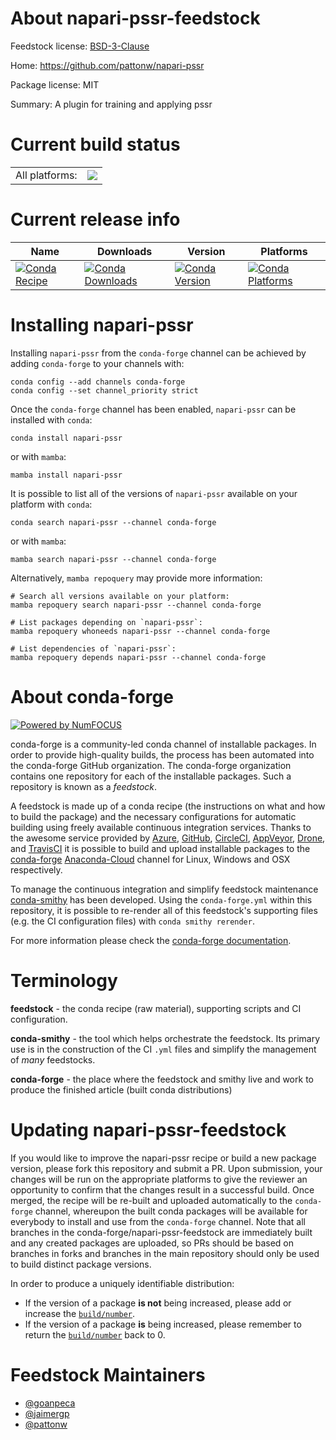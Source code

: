 About napari-pssr-feedstock
===========================

Feedstock license: [BSD-3-Clause](https://github.com/conda-forge/napari-pssr-feedstock/blob/main/LICENSE.txt)

Home: https://github.com/pattonw/napari-pssr

Package license: MIT

Summary: A plugin for training and applying pssr

Current build status
====================


<table><tr><td>All platforms:</td>
    <td>
      <a href="https://dev.azure.com/conda-forge/feedstock-builds/_build/latest?definitionId=19226&branchName=main">
        <img src="https://dev.azure.com/conda-forge/feedstock-builds/_apis/build/status/napari-pssr-feedstock?branchName=main">
      </a>
    </td>
  </tr>
</table>

Current release info
====================

| Name | Downloads | Version | Platforms |
| --- | --- | --- | --- |
| [![Conda Recipe](https://img.shields.io/badge/recipe-napari--pssr-green.svg)](https://anaconda.org/conda-forge/napari-pssr) | [![Conda Downloads](https://img.shields.io/conda/dn/conda-forge/napari-pssr.svg)](https://anaconda.org/conda-forge/napari-pssr) | [![Conda Version](https://img.shields.io/conda/vn/conda-forge/napari-pssr.svg)](https://anaconda.org/conda-forge/napari-pssr) | [![Conda Platforms](https://img.shields.io/conda/pn/conda-forge/napari-pssr.svg)](https://anaconda.org/conda-forge/napari-pssr) |

Installing napari-pssr
======================

Installing `napari-pssr` from the `conda-forge` channel can be achieved by adding `conda-forge` to your channels with:

```
conda config --add channels conda-forge
conda config --set channel_priority strict
```

Once the `conda-forge` channel has been enabled, `napari-pssr` can be installed with `conda`:

```
conda install napari-pssr
```

or with `mamba`:

```
mamba install napari-pssr
```

It is possible to list all of the versions of `napari-pssr` available on your platform with `conda`:

```
conda search napari-pssr --channel conda-forge
```

or with `mamba`:

```
mamba search napari-pssr --channel conda-forge
```

Alternatively, `mamba repoquery` may provide more information:

```
# Search all versions available on your platform:
mamba repoquery search napari-pssr --channel conda-forge

# List packages depending on `napari-pssr`:
mamba repoquery whoneeds napari-pssr --channel conda-forge

# List dependencies of `napari-pssr`:
mamba repoquery depends napari-pssr --channel conda-forge
```


About conda-forge
=================

[![Powered by
NumFOCUS](https://img.shields.io/badge/powered%20by-NumFOCUS-orange.svg?style=flat&colorA=E1523D&colorB=007D8A)](https://numfocus.org)

conda-forge is a community-led conda channel of installable packages.
In order to provide high-quality builds, the process has been automated into the
conda-forge GitHub organization. The conda-forge organization contains one repository
for each of the installable packages. Such a repository is known as a *feedstock*.

A feedstock is made up of a conda recipe (the instructions on what and how to build
the package) and the necessary configurations for automatic building using freely
available continuous integration services. Thanks to the awesome service provided by
[Azure](https://azure.microsoft.com/en-us/services/devops/), [GitHub](https://github.com/),
[CircleCI](https://circleci.com/), [AppVeyor](https://www.appveyor.com/),
[Drone](https://cloud.drone.io/welcome), and [TravisCI](https://travis-ci.com/)
it is possible to build and upload installable packages to the
[conda-forge](https://anaconda.org/conda-forge) [Anaconda-Cloud](https://anaconda.org/)
channel for Linux, Windows and OSX respectively.

To manage the continuous integration and simplify feedstock maintenance
[conda-smithy](https://github.com/conda-forge/conda-smithy) has been developed.
Using the ``conda-forge.yml`` within this repository, it is possible to re-render all of
this feedstock's supporting files (e.g. the CI configuration files) with ``conda smithy rerender``.

For more information please check the [conda-forge documentation](https://conda-forge.org/docs/).

Terminology
===========

**feedstock** - the conda recipe (raw material), supporting scripts and CI configuration.

**conda-smithy** - the tool which helps orchestrate the feedstock.
                   Its primary use is in the construction of the CI ``.yml`` files
                   and simplify the management of *many* feedstocks.

**conda-forge** - the place where the feedstock and smithy live and work to
                  produce the finished article (built conda distributions)


Updating napari-pssr-feedstock
==============================

If you would like to improve the napari-pssr recipe or build a new
package version, please fork this repository and submit a PR. Upon submission,
your changes will be run on the appropriate platforms to give the reviewer an
opportunity to confirm that the changes result in a successful build. Once
merged, the recipe will be re-built and uploaded automatically to the
`conda-forge` channel, whereupon the built conda packages will be available for
everybody to install and use from the `conda-forge` channel.
Note that all branches in the conda-forge/napari-pssr-feedstock are
immediately built and any created packages are uploaded, so PRs should be based
on branches in forks and branches in the main repository should only be used to
build distinct package versions.

In order to produce a uniquely identifiable distribution:
 * If the version of a package **is not** being increased, please add or increase
   the [``build/number``](https://docs.conda.io/projects/conda-build/en/latest/resources/define-metadata.html#build-number-and-string).
 * If the version of a package **is** being increased, please remember to return
   the [``build/number``](https://docs.conda.io/projects/conda-build/en/latest/resources/define-metadata.html#build-number-and-string)
   back to 0.

Feedstock Maintainers
=====================

* [@goanpeca](https://github.com/goanpeca/)
* [@jaimergp](https://github.com/jaimergp/)
* [@pattonw](https://github.com/pattonw/)

